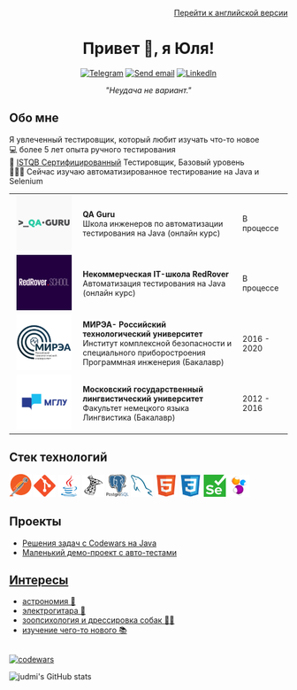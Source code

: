 <div align="center">
  <p align="right"><a href="/README.md">Перейти к английской версии</a></p>
  <h1>Привет 🤘, я Юля!</h1>
</div>
  
<!-- Social icons section-->
<div align="center">
  <p>
    <a href="https://t.me/imduj"><img src="https://img.shields.io/badge/Telegram-2CA5E0?style=for-the-badge&logo=telegram&logoColor=white" alt="Telegram"></a>
    <a href="mailto:yulia.dmitrieva@yahoo.com"><img src="https://img.shields.io/badge/Email-red?style=for-the-badge" alt="Send email"></a>
    <a href="https://linkedin.com/in/judmi"><img src="https://img.shields.io/badge/LinkedIn-0077B5?style=for-the-badge&logo=linkedin&logoColor=white" alt="LinkedIn"></a>
  </p>
  <p><i>"Неудача не вариант."</i></p>
</div>

<!-- Section about me -->
<div align="left">
  <h2>Обо мне</h2>
    <p>
      Я увлеченный тестировщик, который любит изучать что-то новое<br>
      💻 более 5 лет опыта ручного тестирования<br>
      📄 <a href="https://www.gasq.org/en/registration/expert/2d04b0ed-14da-4af1-9282-d778c9054654.html">ISTQB Сертифицированный</a> Тестировщик, Базовый уровень<br>
      👩🏽‍🎓 Сейчас изучаю автоматизированное тестирование на Java и Selenium<br>
    </p>
</div>

<!-- Education section -->
<div>
  <table width="100%" border='0'>
    <tr><td width="25%" valign="bottom" align="center"><a href="https://qa.guru/"><img src="/images/qaguru.png" width="100" height="100" alt="QA Guru logo"></td><td valign="middle"><b>QA Guru</b></br>Школа инженеров по автоматизации тестирования на Java (онлайн курс)</br></td><td>В процессе</td></tr>
    <tr><td width="25%" valign="bottom" align="center"><a href="https://redrover.school/"><img src="/images/redrover.png" width="100" height="100" alt="RedRover School logo"></td><td valign="middle"><b>Некоммерческая IT-школа RedRover</b></br>Автоматизация тестирования на Java (онлайн курс)</br></td><td>В процессе</td></tr>
    <tr><td width="25%" valign="bottom" align="center"><a href="https://english.mirea.ru/"><img src="/images/mirea.png" width="100" height="100" alt="MIREA logo"></td><td valign="middle"><b>МИРЭА- Российский технологический университет</b></br>Институт комплексной безопасности и специального приборостроения</br>Программная инженерия (Бакалавр)</td><td>2016 - 2020</td></tr>
   <tr><td width="25%" valign="bottom" align="center"><a href="https://linguanet.ru/en/"><img src="/images/mglu.png" width="100" height="100" alt="MSLU logo"></a></td><td valign="middle"><b>Московский государственный лингвистический университет</b></br>Факультет немецкого языка</br>Лингвистика (Бакалавр)</td><td>2012 - 2016</td></tr>
  </table>
</div>

<!-- Tech Stack Section -->
<div>
  <h2>Стек технологий</h2>
  <a href="https://www.postman.com/"><img src="/icons/postman.svg" width="40"></a>
  <a href="https://git-scm.com/"><img src="icons/git-original.svg" width="40"></a>
  <a href="https://www.java.com/"><img src="icons/java-original.svg" width="40"></a>
  <a href="https://www.microsoft.com/en-us/sql-server/sql-server-2019"><img src="icons/microsoftsqlserver-plain.svg" width="40"></a>
  <a href="https://www.postgresql.org/"><img src="icons/postgresql-logo.svg" width="40"></a>
  <a href="https://www.mysql.com/"><img src="icons/mysql-plain.svg" width="40"></a>
  <a href="https://html.spec.whatwg.org/"><img src="icons/html5-original.svg" width="40"></a>
  <a href="https://www.w3.org/TR/CSS/#css"><img src="icons/css3-original.svg" width="40"></a>
  <a href="https://www.selenium.dev/"><img src="icons/selenium.svg" width="40" height="40"></a>
  <a href="https://selenide.org/"><img src="icons/Selenide.png" width="40" height="40"></a>
</div>

<div>
  <h2>Проекты</h2>
  <ul>
    <li><a href="https://github.com/judmi/codewars">Решения задач с Codewars на Java</li>
    <li><a href="https://github.com/judmi/qa-guru-13-3-demoqa">Маленький демо-проект с авто-тестами</li>
  </ul>
</div>

<!-- Hobbies Section -->
<div>
  <h2>Интересы</h2>
  <ul>
    <li>астрономия 🌠</li>
    <li>электрогитара 🎸</li>
    <li>зоопсихология и дрессировка собак 🐕‍🦺</li>
    <li>изучение чего-то нового 📚</li>
  </ul>
</div>

<h2></h2>

[![codewars](https://www.codewars.com/users/judmi/badges/small)](https://www.codewars.com/users/judmi)

![judmi's GitHub stats](https://github-readme-stats.vercel.app/api?username=judmi&show_icons=true&theme=tokyonight)
